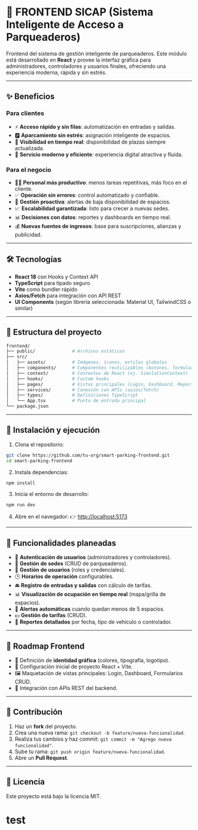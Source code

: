 # 🚗 FRONTEND SICAP (Sistema Inteligente de Acceso a Parqueaderos)

Frontend del sistema de gestión inteligente de parqueaderos.
Este módulo está desarrollado en **React** y provee la interfaz gráfica para administradores, controladores y usuarios finales, ofreciendo una experiencia moderna, rápida y sin estrés.

---

## ✨ Beneficios

### Para clientes

- ⚡ **Acceso rápido y sin filas**: automatización en entradas y salidas.
- 🅿️ **Aparcamiento sin estrés**: asignación inteligente de espacios.
- 👀 **Visibilidad en tiempo real**: disponibilidad de plazas siempre actualizada.
- 🤖 **Servicio moderno y eficiente**: experiencia digital atractiva y fluida.

### Para el negocio

- 👩‍💼 **Personal más productivo**: menos tareas repetitivas, más foco en el cliente.
- ✅ **Operación sin errores**: control automatizado y confiable.
- 🔔 **Gestión proactiva**: alertas de baja disponibilidad de espacios.
- 📈 **Escalabilidad garantizada**: listo para crecer a nuevas sedes.
- 📊 **Decisiones con datos**: reportes y dashboards en tiempo real.
- 💰 **Nuevas fuentes de ingresos**: base para suscripciones, alianzas y publicidad.

---

## 🛠️ Tecnologías

- **React 18** con Hooks y Context API
- **TypeScript** para tipado seguro
- **Vite** como bundler rápido
- **Axios/Fetch** para integración con API REST
- **UI Components** (según librería seleccionada: Material UI, TailwindCSS o similar)

---

## 📂 Estructura del proyecto

```bash
frontend/
├── public/              # Archivos estáticos
├── src/
│   ├── assets/          # Imágenes, íconos, estilos globales
│   ├── components/      # Componentes reutilizables (botones, formularios, tablas)
│   ├── context/         # Contextos de React (ej. SimulationContext)
│   ├── hooks/           # Custom hooks
│   ├── pages/           # Vistas principales (Login, Dashboard, Reportes, etc.)
│   ├── services/        # Conexión con APIs (axios/fetch)
│   ├── types/           # Definiciones TypeScript
│   └── App.tsx          # Punto de entrada principal
└── package.json
```

---

## 🚀 Instalación y ejecución

1. Clona el repositorio:

```bash
git clone https://github.com/tu-org/smart-parking-frontend.git
cd smart-parking-frontend
```

2. Instala dependencias:

```bash
npm install
```

3. Inicia el entorno de desarrollo:

```bash
npm run dev
```

4. Abre en el navegador:
   👉 [http://localhost:5173](http://localhost:5173)

---

## 📌 Funcionalidades planeadas

- 🔑 **Autenticación de usuarios** (administradores y controladores).
- 🏢 **Gestión de sedes** (CRUD de parqueaderos).
- 👥 **Gestión de usuarios** (roles y credenciales).
- 🕒 **Horarios de operación** configurables.
- 🚘 **Registro de entradas y salidas** con cálculo de tarifas.
- 📊 **Visualización de ocupación en tiempo real** (mapa/grilla de espacios).
- 🔔 **Alertas automáticas** cuando quedan menos de 5 espacios.
- 💵 **Gestión de tarifas** (CRUD).
- 📑 **Reportes detallados** por fecha, tipo de vehículo o controlador.

---

## 📅 Roadmap Frontend

- 🎨 Definición de **identidad gráfica** (colores, tipografía, logotipo).
- 🧱 Configuración inicial de proyecto React + Vite.
- 🖼️ Maquetación de vistas principales: Login, Dashboard, Formularios CRUD.
- 🔌 Integración con APIs REST del backend.

---

## 🤝 Contribución

1. Haz un **fork** del proyecto.
2. Crea una nueva rama: `git checkout -b feature/nueva-funcionalidad`.
3. Realiza tus cambios y haz commit: `git commit -m "Agrego nueva funcionalidad"`.
4. Sube tu rama: `git push origin feature/nueva-funcionalidad`.
5. Abre un **Pull Request**.

---

## 📄 Licencia

Este proyecto está bajo la licencia MIT.
# test
